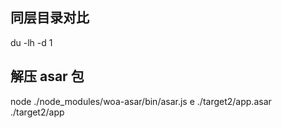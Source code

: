 ## 同层目录对比
du -lh -d 1

## 解压 asar 包
node ./node_modules/woa-asar/bin/asar.js e ./target2/app.asar ./target2/app